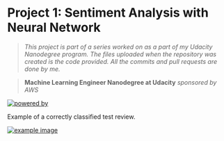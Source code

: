 # Project 1: Sentiment Analysis with Neural Network
> *This project is part of a series worked on as a part of my Udacity Nanodegree program. The files uploaded when the repository was created is the code provided. All the commits and pull requests are done by me.*

> **Machine Learning Engineer Nanodegree at Udacity** *sponsored by AWS*

[![powered by](https://forthebadge.com/images/badges/powered-by-water.svg)](https://forthebadge.com)

Example of a correctly classified test review.

[![example image](images/test_review)](images/test_review)
